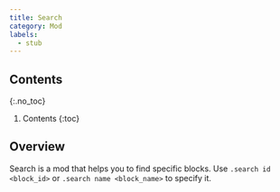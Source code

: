 ```yaml
---
title: Search
category: Mod
labels:
  - stub
---
```

## Contents
{:.no_toc}
1. Contents
{:toc}

## Overview
Search is a mod that helps you to find specific blocks. Use `.search id <block_id>` or `.search name <block_name>` to specify it.
